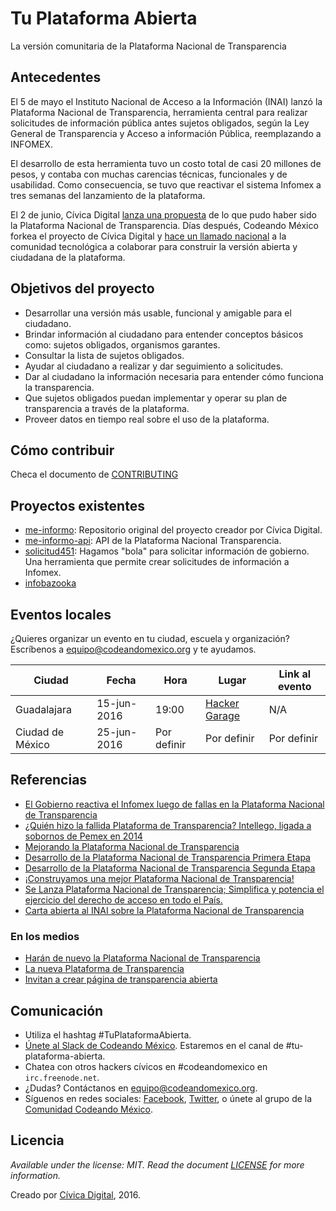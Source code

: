 # Tu Plataforma Abierta
La versión comunitaria de la Plataforma Nacional de Transparencia

## Antecedentes

El 5 de mayo el Instituto Nacional de Acceso a la Información (INAI) lanzó la Plataforma Nacional de Transparencia, herramienta central para realizar solicitudes de información pública antes sujetos obligados, según la Ley General de Transparencia y Acceso a información Pública, reemplazando a INFOMEX.

El desarrollo de esta herramienta tuvo un costo total de casi 20 millones de pesos, y contaba con muchas carencias técnicas, funcionales y de usabilidad. Como consecuencia, se tuvo que reactivar el sistema Infomex a tres semanas del lanzamiento de la plataforma.

El 2 de junio, Cívica Digital [lanza una propuesta](http://blog.civica.digital/2016/05/31/como-mejoramos-la-plataforma-nacional-de-transparencia/) de lo que pudo haber sido la Plataforma Nacional de Transparencia. Días después, Codeando México forkea el proyecto de Cívica Digital y [hace un llamado nacional](http://blog.codeandomexico.org/2016/06/06/la-plataforma-nacional-de-transparencia-abierta/) a la comunidad tecnológica a colaborar para construir la versión abierta y ciudadana de la plataforma.

## Objetivos del proyecto

* Desarrollar una versión más usable, funcional y amigable para el ciudadano.
* Brindar información al ciudadano para entender conceptos básicos como: sujetos obligados, organismos garantes.
* Consultar la lista de sujetos obligados.
* Ayudar al ciudadano a realizar y dar seguimiento a solicitudes.
* Dar al ciudadano la información necesaria para entender cómo funciona la transparencia.
* Que sujetos obligados puedan implementar y operar su plan de transparencia a través de la plataforma.
* Proveer datos en tiempo real sobre el uso de la plataforma.

## Cómo contribuir


Checa el documento de [CONTRIBUTING](/CONTRIBUTING.md)


## Proyectos existentes

* [me-informo](http://github.com/civica-digital/me-informo): Repositorio original del proyecto creador por Cívica Digital.
* [me-informo-api](http://github.com/civica-digital/me-informo-api): API de la Plataforma Nacional Transparencia.
* [solicitud451](http://github.com/CodeandoMexico/solicitud451): Hagamos "bola" para solicitar información de gobierno. Una herramienta que permite crear solicitudes de información a Infomex.
* [infobazooka](http://github.com/CodeandoMexico/infobazooka) 

## Eventos locales

¿Quieres organizar un evento en tu ciudad, escuela y organización? Escríbenos a equipo@codeandomexico.org y te ayudamos.

|Ciudad|Fecha|Hora|Lugar|Link al evento|
|---|---|---|---|---|
|Guadalajara|15-jun-2016|19:00|[Hacker Garage](https://hackergarage.mx/)|N/A|
|Ciudad de México|25-jun-2016|Por definir|Por definir|Por definir|


## Referencias

* [El Gobierno reactiva el Infomex luego de fallas en la Plataforma Nacional de Transparencia](http://www.sinembargo.mx/27-05-2016/1665474)
* [¿Quién hizo la fallida Plataforma de Transparencia? Intellego, ligada a sobornos de Pemex en 2014](http://www.sinembargo.mx/27-05-2016/1665474)
* [Mejorando la Plataforma Nacional de Transparencia](http://blog.civica.digital/2016/05/31/como-mejoramos-la-plataforma-nacional-de-transparencia/)
* [Desarrollo de la Plataforma Nacional de Transparencia Primera Etapa](http://compranetfacil.com/plataforma-nacional-de-transparencia-primera-etapa)
* [Desarrollo de la Plataforma Nacional de Transparencia Segunda Etapa](http://compranetfacil.com/plataforma-nacional-de-transparencia-segunda-etapa)
* [¡Construyamos una mejor Plataforma Nacional de Transparencia!](http://blog.codeandomexico.org/2016/06/06/la-plataforma-nacional-de-transparencia-abierta/)
* [Se Lanza Plataforma Nacional de Transparencia; Simplifica y potencia el ejercicio del derecho de acceso en todo el País.](http://inicio.ifai.org.mx/Comunicados/Comunicado%20INAI-128-16.pdf)
* [Carta abierta al INAI sobre la Plataforma Nacional de Transparencia](https://goo.gl/jOFBwH)

### En los medios

* [Harán de nuevo la Plataforma Nacional de Transparencia](http://hipertextual.com/2016/06/plataforma-nacional-de-transparencia)
* [La nueva Plataforma de Transparencia](http://www.eluniversal.com.mx/blogs/colectivo-mexico-informate/2016/06/9/la-nueva-plataforma-de-transparencia)
* [Invitan a crear página de transparencia abierta](http://www.ntrguadalajara.com/post.php?id_nota=41408)

## Comunicación

* Utiliza el hashtag #TuPlataformaAbierta.
* [Únete al Slack de Codeando México](http://slack.codeandomexico.org). Estaremos en el canal de #tu-plataforma-abierta.
* Chatea con otros hackers cívicos en #codeandomexico en `irc.freenode.net`.
* ¿Dudas? Contáctanos en [equipo@codeandomexico.org](mailto:equipo@codeandomexico.org).
* Síguenos en redes sociales: [Facebook](http://facebook.com/CodeandoMexico), [Twitter](http://twitter.com/CodeandoMexico), o únete al grupo de la [Comunidad Codeando México](http://facebook.com/groups/370710456416676/).

## Licencia

_Available under the license: MIT. Read the document [LICENSE](/LICENSE.md) for more information._

Creado por [Cívica Digital](http://civica.digital), 2016.
